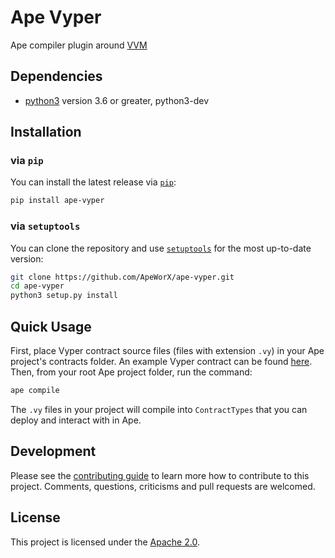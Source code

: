 # Ape Vyper

Ape compiler plugin around [VVM](https://github.com/vyperlang/vvm)

## Dependencies

* [python3](https://www.python.org/downloads) version 3.6 or greater, python3-dev

## Installation

### via `pip`

You can install the latest release via [`pip`](https://pypi.org/project/pip/):

```bash
pip install ape-vyper
```

### via `setuptools`

You can clone the repository and use [`setuptools`](https://github.com/pypa/setuptools) for the most up-to-date version:

```bash
git clone https://github.com/ApeWorX/ape-vyper.git
cd ape-vyper
python3 setup.py install
```

## Quick Usage

First, place Vyper contract source files (files with extension `.vy`) in your Ape project's contracts folder.
An example Vyper contract can be found [here](https://vyper.readthedocs.io/en/stable/vyper-by-example.html).
Then, from your root Ape project folder, run the command:

```bash
ape compile
```

The `.vy` files in your project will compile into `ContractTypes` that you can deploy and interact with in Ape.

## Development

Please see the [contributing guide](CONTRIBUTING.md) to learn more how to contribute to this project.
Comments, questions, criticisms and pull requests are welcomed.

## License

This project is licensed under the [Apache 2.0](LICENSE).
